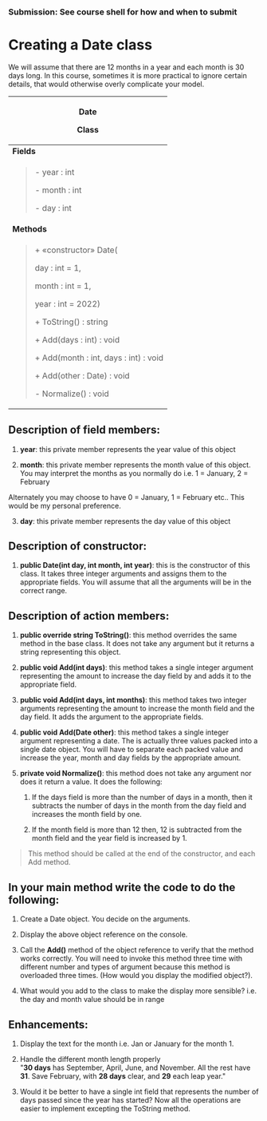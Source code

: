 ### Submission: See course shell for how and when to submit

# Creating a Date class

We will assume that there are 12 months in a year and each month is 30
days long. In this course, sometimes it is more practical to ignore
certain details, that would otherwise overly complicate your model.

<table>
<colgroup>
<col style="width: 100%" />
</colgroup>
<thead>
<tr class="header">
<th><p><strong>Date</strong></p>
<p>Class</p></th>
</tr>
</thead>
<tbody>
<tr class="odd">
<td><strong>Fields</strong></td>
</tr>
<tr class="even">
<td><blockquote>
<p>- year : int</p>
<p>- month : int</p>
<p>- day : int</p>
</blockquote></td>
</tr>
<tr class="odd">
<td><strong>Methods</strong></td>
</tr>
<tr class="even">
<td><blockquote>
<p>+ «constructor» Date(</p>
<p>day : int = 1,</p>
<p>month : int = 1,</p>
<p>year : int = 2022)</p>
<p>+ ToString() : string</p>
<p>+ Add(days : int) : void</p>
<p>+ Add(month : int, days : int) : void</p>
<p>+ Add(other : Date) : void</p>
<p>- Normalize() : void</p>
</blockquote></td>
</tr>
</tbody>
</table>

## Description of field members:

1.  **year**: this private member represents the year value of this
    object

2.  **month**: this private member represents the month value of this
    object. You may interpret the months as you normally do i.e. 1 =
    January, 2 = February

Alternately you may choose to have 0 = January, 1 = February etc.. This
would be my personal preference.

3.  **day**: this private member represents the day value of this object

## Description of constructor:

1.  **<span class="mark">public Date(int day, int month, int
    year)</span>**: this is the constructor of this class. It takes
    three integer arguments and assigns them to the appropriate fields.
    You will assume that all the arguments will be in the correct range.

## Description of action members:

1.  **<span class="mark">public override string</span> ToString()**:
    this method overrides the same method in the base class. It does not
    take any argument but it returns a string representing this object.

2.  **<span class="mark">public void Add(int days)</span>**: this method
    takes a single integer argument representing the amount to increase
    the day field by and adds it to the appropriate field.

3.  **<span class="mark">public void Add(int days, int months)</span>**:
    this method takes two integer arguments representing the amount to
    increase the month field and the day field. It adds the argument to
    the appropriate fields.

4.  **<span class="mark">public void Add(Date other)</span>**: this
    method takes a single integer argument representing a date. The is
    actually three values packed into a single date object. You will
    have to separate each packed value and increase the year, month and
    day fields by the appropriate amount.

5.  **<span class="mark">private void Normalize()</span>**: this method
    does not take any argument nor does it return a value. It does the
    following:

    1.  If the days field is more than the number of days in a month,
        then it subtracts the number of days in the month from the day
        field and increases the month field by one.

    2.  If the month field is more than 12 then, 12 is subtracted from
        the month field and the year field is increased by 1.

> This method should be called at the end of the constructor, and each
> Add method.

## In your main method write the code to do the following:

1.  Create a Date object. You decide on the arguments.

2.  Display the above object reference on the console.

3.  Call the **Add()** method of the object reference to verify that the
    method works correctly. You will need to invoke this method three
    time with different number and types of argument because this method
    is overloaded three times. (How would you display the modified
    object?).

4.  What would you add to the class to make the display more sensible?
    i.e. the day and month value should be in range

## Enhancements:

1.  Display the text for the month i.e. Jan or January for the month 1.

2.  Handle the different month length properly  
    "**30 days** has September, April, June, and November. All the rest
    have **31**. Save February, with **28 days** clear, and **29** each
    leap year."

3.  Would it be better to have a single int field that represents the
    number of days passed since the year has started? Now all the
    operations are easier to implement excepting the ToString method.

